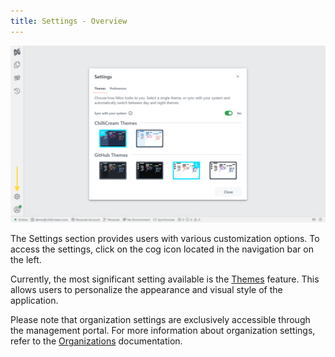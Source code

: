 ```yaml
---
title: Settings - Overview
---
```


![Image](images/settings-0.webp)

The Settings section provides users with various customization options. To access the settings, click on the cog icon located in the navigation bar on the left.

Currently, the most significant setting available is the [Themes](/docs/nitro/settings/themes) feature. This allows users to personalize the appearance and visual style of the application.

Please note that organization settings are exclusively accessible through the management portal. For more information about organization settings, refer to the [Organizations](/docs/nitro/organizations) documentation.
